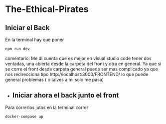 # The-Ethical-Pirates

## Iniciar el Back
En la terminal hay que poner

````sh
npm run dev

````
comentario: Me di cuenta que es mejor en visual studio code tener dos ventadas, una abierta desde la carpeta del front y otra en general. Ya que si se corre el front desde carpeta general puede ser mas complicado ya que nos redirecciona tipo http://localhost:3000/FRONTEND/ lo que puede general problemas ( o talves a mi solo me pasa)

- ## Iniciar ahora el back junto el front
Para correrlos jutos en la terminal correr

````sh
docker-compose up

````
